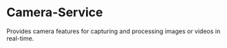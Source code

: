 # Camera-Service
Provides camera features for capturing and processing images or videos in real-time.
